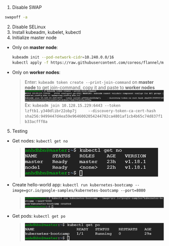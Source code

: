 1. Disable SWAP
  ```bash
  swapoff -a
  ```
2. Disable SELinux
3. Install kubeadm, kubelet, kubectl
4. Initialize master node
  - Only on **master node**:
    ```bash
    kubeadm init --pod-network-cidr=10.240.0.0/16
    kubectl apply -f https://raw.githubusercontent.com/coreos/flannel/master/Documentation/kube-flannel.yml
    ```
  - Only on **worker nodes**:
    > Enter: `kubeadm token create --print-join-command` on **master node** to get join-command, copy it and paste to **worker nodes**
    ![join-command-picture](./join-command.png)
    Ex: `kubeadm join 10.128.15.229:6443 --token lzftb1.y340dlibr22obp7j     --discovery-token-ca-cert-hash sha256:9499447d4ea59e9646002054244702ca4801af1cb4b65c74d837f1b33acfff8a`
5. Testing
  - Get nodes: `kubectl get no`
    > ![get-nodes-picture](./get-nodes.png)
  - Create hello-world app: `kubectl run kubernetes-bootcamp --image=gcr.io/google-samples/kubernetes-bootcamp --port=8080`
    > ![hello-world-picture](./hello-world.png)
  - Get pods: `kubectl get po`
    > ![Get-po-picture](./get-po.png)